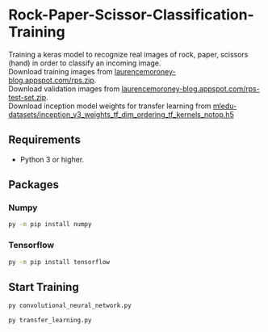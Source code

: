 # Rock-Paper-Scissor-Classification-Training
Training a keras model to recognize real images of rock, paper, scissors (hand) in order to classify an incoming image. <br/>
Download training images from [laurencemoroney-blog.appspot.com/rps.zip](https://storage.googleapis.com/laurencemoroney-blog.appspot.com/rps.zip).<br/> 
Download validation images from [laurencemoroney-blog.appspot.com/rps-test-set.zip](https://storage.googleapis.com/laurencemoroney-blog.appspot.com/rps-test-set.zip). <br/>
Download inception model weights for transfer learning from [mledu-datasets/inception_v3_weights_tf_dim_ordering_tf_kernels_notop.h5](https://storage.googleapis.com/mledu-datasets/inception_v3_weights_tf_dim_ordering_tf_kernels_notop.h5)

## Requirements
- Python 3 or higher.

## Packages

### Numpy
```bash
py -m pip install numpy
```

### Tensorflow
```bash
py -m pip install tensorflow
```

## Start Training
```bash
py convolutional_neural_network.py
```
```bash
py transfer_learning.py
```







